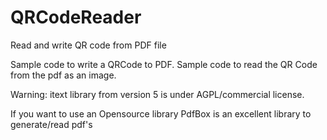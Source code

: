 # QRCodeReader
Read and write QR code from PDF file

Sample code to write a QRCode to PDF. Sample code to read the QR Code from the pdf as an image.

Warning: itext library from version 5 is under AGPL/commercial license.

If you want to use an Opensource library PdfBox is an excellent library to generate/read pdf's
